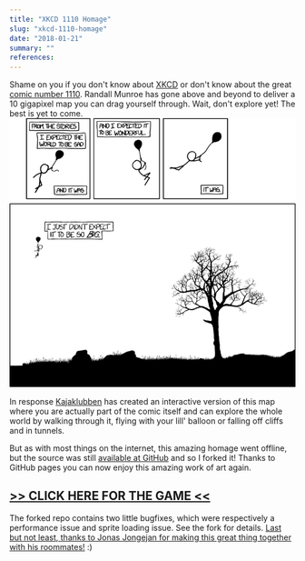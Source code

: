 ```yaml
---
title: "XKCD 1110 Homage"
slug: "xkcd-1110-homage"
date: "2018-01-21"
summary: ""
references: 
---
```




Shame on you if you don't know about [XKCD](https://xkcd.com)&nbsp;or don't know about the great [comic number 1110](https://xkcd.com/1110/). Randall Munroe has gone above and beyond to deliver a 10 gigapixel map you can drag yourself through. Wait, don't explore yet! The best is yet to come.<br />  ![http://localhost:3000/uploads/versions/click-and-drag---x----740-694x---.png](/uploads/click_and_drag_x_740_694x_417f907745.png)

In response [Kajaklubben](https://github.com/Kajakklubben) has created an interactive version of this map where you are actually part of the comic itself and can explore the whole world by walking through it, flying with your lill' balloon or falling off cliffs and in tunnels.

But as with most things on the internet, this amazing homage went offline, but the source was still [available at GitHub](https://github.com/corstian/PressAndMove)&nbsp;and so I forked it! Thanks to GitHub pages you can now enjoy this amazing work of art again.

## [&gt;&gt; CLICK HERE FOR THE GAME &lt;&lt;](http://corstian.github.io/PressAndMove/)

The forked repo contains two little bugfixes, which were respectively a performance issue and sprite loading issue. See the fork for details.&nbsp;[Last but not least, thanks to Jonas Jongejan for making this great thing together with his roommates!](http://halfdanj.dk/work/press-and-move/) :)
